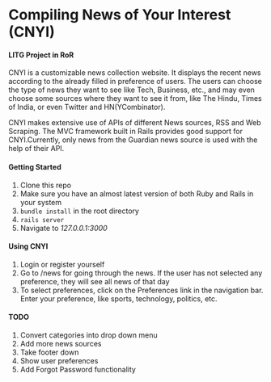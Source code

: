 # Compiling News of Your Interest (CNYI)
#### LITG Project in RoR

CNYI is a customizable news collection website. It displays the recent news according to the already filled in preference of users. The users can choose the type of news they want to see like Tech, Business, etc., and may even choose some sources where they want to see it from, like The Hindu, Times of India, or even Twitter and HN(YCombinator).

CNYI makes extensive use of APIs of different News sources, RSS and Web Scraping. The MVC framework built in Rails provides good support for CNYI.Currently, only news from the Guardian news source is used with the help of their API.

#### Getting Started

1. Clone this repo
2. Make sure you have an almost latest version of both Ruby and Rails in your system
3. `bundle install` in the root directory
4. `rails server`
5. Navigate to _127.0.0.1:3000_

#### Using CNYI

1. Login or register yourself
2. Go to /news for going through the news. If the user has not selected any preference, they will see all news of that day
3. To select preferences, click on the Preferences link in the navigation bar. Enter your preference, like sports, technology, politics, etc.

#### TODO
1. Convert categories into drop down menu
2. Add more news sources
3. Take footer down
4. Show user preferences
5. Add Forgot Password functionality
